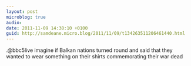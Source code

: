 ```yaml
---
layout: post
microblog: true
audio: 
date: 2011-11-09 14:38:10 +0100
guid: http://samdeane.micro.blog/2011/11/09/t134263511206461440.html
---
```

.@bbc5live imagine if Balkan nations turned round and said that they wanted to wear something on their shirts commemorating their war dead
